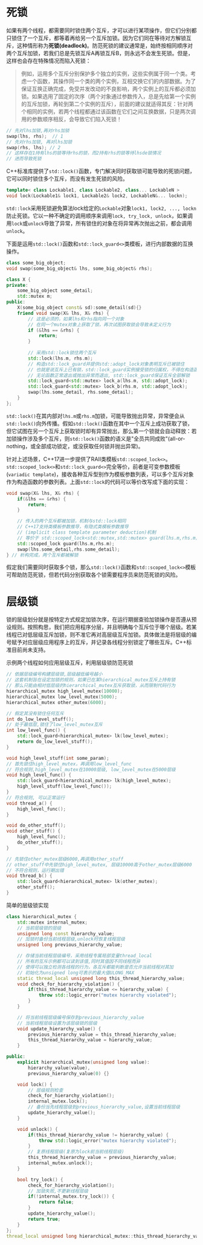 # 死锁

如果有两个线程，都需要同时锁住两个互斥，才可以进行某项操作，但它们分别都只锁住了一个互斥，都等着再给另一个互斥加锁。因为它们同在等待对方解锁互斥，这种情形称为**死锁(deadlock)**。防范死锁的建议通常是，始终按相同顺序对两个互斥加锁，若我们总是先锁互斥A再锁互斥B，则永远不会发生死锁。但是，这样也会存在特殊情况而陷入死锁：

> 例如，运用多个互斥分别保护多个独立的实例，这些实例属于同一个类。考虑一个函数，其操作同一个类的两个实例，互相交换它们的内部数据。为了保证互换正确完成，免受并发改动的不良影响，两个实例上的互斥都必须加锁。如果选用了固定的次序（两个对象通过参数传入，总是先给第一个实例的互斥加锁，再轮到第二个实例的互斥），前面的建议就适得其反：针对两个相同的实例，若两个线程都通过该函数在它们之间互换数据，只是两次调用的参数顺序相反，会导致它们陷入死锁！

```C++
// 先对lhs加锁,再对rhs加锁
swap(lhs, rhs);  // 1
// 先对rhs加锁, 再对lhs加锁
swap(rhs, lhs); // 2
// 这样存在1持有lhs的锁等待rhs的锁，而2持有rhs的锁等待lhsde锁情况
// 进而导致死锁
```



C++标准库提供了`std::lock()`函数，专门解决同时获取锁可能导致的死锁问题，它可以同时锁住多个互斥，而没有发生死锁的风险。

```C++
template< class Lockable1, class Lockable2, class... LockableN >
void lock(Lockable1& lock1, Lockable2& lock2, LockableN&... lockn);
```

`std::lock`采用死锁避免算法lock给定的`Lockable`对象`lock1, lock2, ..., lockn`防止死锁。它以一种不确定的调用顺序来调用`lock, try_lock, unlock`，如果调用`lock`或`unlock`导致了异常，所有锁住的对象在将异常再次抛出之前，都会调用`unlock`。

下面是运用`std::lock()`函数和`std::lock_guard<>`类模板，进行内部数据的互换操作。

```C++
class some_big_object;
void swap(some_big_object& lhs, some_big_object& rhs);

class X {
private:
    some_big_object some_detail;
    std::mutex m;
public:
    X(some_big_object const& sd):some_detail(sd){}
    friend void swap(X& lhs, X& rhs) {
        // 这是必须的，如果lhs和rhs指向同一个对象
        // 在同一个mutex对象上获取了锁，再次试图获取锁会导致未定义行为
        if (&lhs == &rhs) {
            return;
        }
 
        // 采用std::lock锁住两个互斥
        std::lock(lhs.m, rhs.m);
        // 构造std::lock_guard并提供std::adopt_lock对象表明互斥已被锁住
        // 也就是说互斥上已有锁，std::lock_guard实例接受锁的归属权，不得在构造函数内尝试另行加锁
        // 无论函数正常退出或抛出异常而退出, std::lock_guard保证互斥全部解锁
        std::lock_guard<std::mutex> lock_a(lhs.m, std::adopt_lock);
        std::lock_guard<std::mutex> lock_b(rhs.m, std::adopt_lock);
        swap(lhs.some_detail, rhs.some_detail);
    }
};
```

`std::lock()`在其内部对`lhs.m`或`rhs.m`加锁，可能导致抛出异常，异常便会从`std::lock()`向外传播。假如`std::lock()`函数在其中一个互斥上成功获取了锁，但它试图在另一个互斥上获取锁时却有异常抛出，那么第一个锁就会自动释放：若加锁操作涉及多个互斥，则`std::lock()`函数的语义是"全员共同成败"(all-or-nothing，或全部成功锁定，或没获取任何锁并抛出异常)。

针对上述场景，C++17进一步提供了RAII类模板`std::scoped_lock<>`。`std::scoped_lock<>`和`std::lock_guard<>`完全等价，前者是可变参数模板(`variadic template`)，接收各种互斥型别作为模板参数列表，可以多个互斥对象作为构造函数的参数列表。上面`std::lock`的代码可以等价改写成下面的实现：

```C++
void swap(X& lhs, X& rhs) {
	if(&lhs == &rhs) {
        return;
    }

    // 传入的两个互斥都被加锁，机制与std::lock相同
    // C++17支持类模板参数推导，有隐式类模板参数推导
    // (implicit class template parameter deduction)机制
    // 等价于 std::scoped_lock<std::mutex,std::mutex> guard(lhs.m,rhs.m);
    std::scoped_lock guard(lhs.m,rhs.m);
    swap(lhs.some_detail,rhs.some_detail);
} // 析构完成，两个互斥都被解锁
```

假定我们需要同时获取多个锁，那么`std::lock()`函数和`std::scoped_lock<>`模板可帮助防范死锁，但若代码分别获取各个锁需要程序员来防范死锁的风险。



# 层级锁

锁的层级划分就是按特定方式规定加锁次序，在运行期据查验加锁操作是否遵从预设规则。按照构思，我们把应用程序分层，并且明确每个互斥位于哪个层级。若某线程已对低层级互斥加锁，则不准它再对高层级互斥加锁。具体做法是将层级的编号赋予对应层级应用程序上的互斥，并记录各线程分别锁定了哪些互斥。C++标准目前尚未支持。

示例两个线程如何应用层级互斥，利用层级锁防范死锁

```C++
// 依据层级编号构建层级锁,层级越低编号越小
// 这套机制旨在设定加锁的规则，如果已在某hierarchical_mutex互斥上持有锁
// 那么只能由相对低层级的hierarchical_mutex互斥获取锁，从而限制代码行为
hierarchical_mutex high_level_mutex(10000);
hierarchical_mutex low_level_mutex(5000);
hierarchical_mutex other_mutex(6000);

// 假定其没有锁住任何互斥
int do_low_level_stuff();
// 处于最低层,锁住了low_level_mutex互斥
int low_level_func() {
    std::lock_guard<hierarchical_mutex> lk(low_level_mutex);
    return do_low_level_stuff();
}

void high_level_stuff(int some_param);
// 首先锁住high_level_mutex，再调用low_level_func
// 符合规则,high_level_mutex在10000层级, low_level_mutex在5000层级
void high_level_func() {
    std::lock_guard<hierarchical_mutex> lk(high_level_mutex);
    high_level_stuff(low_level_func());
}
// 符合规则, 可以正常运行
void thread_a() {
    high_level_func();
}

void do_other_stuff();
void other_stuff() {
    high_level_func();
    do_other_stuff();
}

// 先锁住other_mutex层级6000,再调用other_stuff
// other_stuff中先锁住high_level_mutex, 层级10000高于other_mutex层级6000
// 不符合规则，运行期出错
void thread_b() {
    std::lock_guard<hierarchical_mutex> lk(other_mutex);
    other_stuff();
}
```



简单的层级锁实现

```C++
class hierarchical_mutex {
    std::mutex internal_mutex;
    // 当前层级锁的层级
    unsigned long const hierarchy_value;
    // 加锁时备份当前线程层级,unlock时恢复线程层级
    unsigned long previous_hierarchy_value;

    // 存储当前线程层级编号，采用线程专属局部变量thread_local
    // 所有的互斥示例都可以读到该值,同时其值因不同线程而异
    // 使得可以独立检测各线程的行为，各互斥都能判断是否允许当前线程对其加
    // 初始化为unsigned long可表示的最大值ULONG_MAX
    static thread_local unsigned long this_thread_hierarchy_value;
    void check_for_hierarchy_violation() {
        if(this_thread_hierarchy_value <= hierarchy_value) {
            throw std::logic_error("mutex hierarchy violated");
        }
    }

    // 将当前线程层级编号保存到previous_hierarchy_value
    // 当前线程层级设置为该层级锁的层级
    void update_hierarchy_value() {
        previous_hierarchy_value = this_thread_hierarchy_value;
        this_thread_hierarchy_value = hierarchy_value;
    }

public:
    explicit hierarchical_mutex(unsigned long value):
        hierarchy_value(value),
        previous_hierarchy_value(0) {}

    void lock() {
        // 层级规则检查
        check_for_hierarchy_violation();
        internal_mutex.lock();
        // 备份当先线程层级到previous_hierarchy_value,设置当前线程层级
        update_hierarchy_value();
    }

    void unlock() {
        if(this_thread_hierarchy_value != hierarchy_value) {
            throw std::logic_error("mutex hierarchy violated");
        } 
	    // 复原线程层级(复原为lock前当前线程层级)
        this_thread_hierarchy_value = previous_hierarchy_value;
        internal_mutex.unlock();
    }

    bool try_lock() {
        check_for_hierarchy_violation();
        // 加锁失败,不更新线程层级
        if(!internal_mutex.try_lock()) {
            return false;
        }
        update_hierarchy_value();
        return true;
    }
};
thread_local unsigned long hierarchical_mutex::this_thread_hierarchy_value(ULONG_MAX);
```



